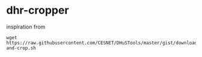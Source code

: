 # dhr-cropper

inspiration from

```
wget https://raw.githubusercontent.com/CESNET/DHuSTools/master/gist/download-and-crop.sh
```
